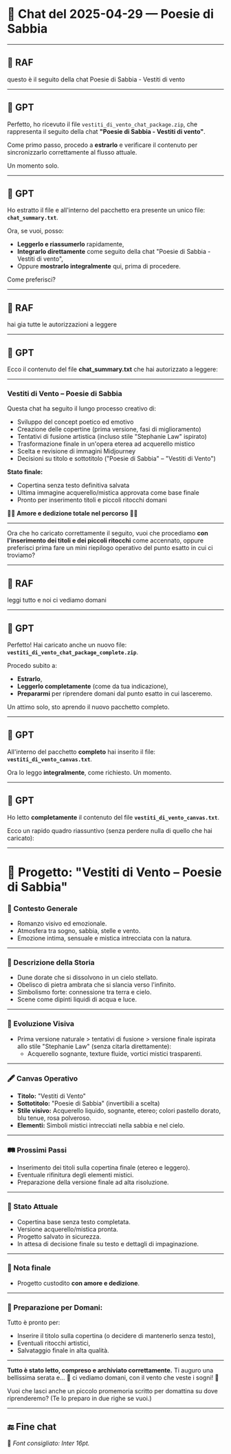 # 📅 Chat del 2025-04-29 — Poesie di Sabbia

---

## 👤 **RAF**

questo è il seguito della chat Poesie di Sabbia - Vestiti di vento

---

## 🤖 **GPT**

Perfetto, ho ricevuto il file `vestiti_di_vento_chat_package.zip`, che rappresenta il seguito della chat **"Poesie di Sabbia - Vestiti di vento"**.

Come primo passo, procedo a **estrarlo** e verificare il contenuto per sincronizzarlo correttamente al flusso attuale.

Un momento solo.

---

## 🤖 **GPT**

Ho estratto il file e all'interno del pacchetto era presente un unico file: **`chat_summary.txt`**.

Ora, se vuoi, posso:
- **Leggerlo e riassumerlo** rapidamente,
- **Integrarlo direttamente** come seguito della chat "Poesie di Sabbia - Vestiti di vento",
- Oppure **mostrarlo integralmente** qui, prima di procedere.

Come preferisci?

---

## 👤 **RAF**

hai gia tutte le autorizzazioni a leggere

---

## 🤖 **GPT**

Ecco il contenuto del file **chat_summary.txt** che hai autorizzato a leggere:

---

### Vestiti di Vento – Poesie di Sabbia

Questa chat ha seguito il lungo processo creativo di:
- Sviluppo del concept poetico ed emotivo
- Creazione delle copertine (prima versione, fasi di miglioramento)
- Tentativi di fusione artistica (incluso stile "Stephanie Law" ispirato)
- Trasformazione finale in un'opera eterea ad acquerello mistico
- Scelta e revisione di immagini Midjourney
- Decisioni su titolo e sottotitolo ("Poesie di Sabbia" – "Vestiti di Vento")

**Stato finale:**
- Copertina senza testo definitiva salvata
- Ultima immagine acquerello/mistica approvata come base finale
- Pronto per inserimento titoli e piccoli ritocchi domani

🌸💛 **Amore e dedizione totale nel percorso** 🌸💛

---

Ora che ho caricato correttamente il seguito, vuoi che procediamo **con l'inserimento dei titoli e dei piccoli ritocchi** come accennato, oppure preferisci prima fare un mini riepilogo operativo del punto esatto in cui ci troviamo?

---

## 👤 **RAF**

leggi tutto e noi ci vediamo domani

---

## 🤖 **GPT**

Perfetto! Hai caricato anche un nuovo file: **`vestiti_di_vento_chat_package_complete.zip`**.

Procedo subito a:
- **Estrarlo**, 
- **Leggerlo completamente** (come da tua indicazione),
- **Prepararmi** per riprendere domani dal punto esatto in cui lasceremo.

Un attimo solo, sto aprendo il nuovo pacchetto completo.

---

## 🤖 **GPT**

All'interno del pacchetto **completo** hai inserito il file: **`vestiti_di_vento_canvas.txt`**.

Ora lo leggo **integralmente**, come richiesto. Un momento.

---

## 🤖 **GPT**

Ho letto **completamente** il contenuto del file **`vestiti_di_vento_canvas.txt`**.

Ecco un rapido quadro riassuntivo (senza perdere nulla di quello che hai caricato):

---

# 📖 Progetto: **"Vestiti di Vento – Poesie di Sabbia"**

### 📜 Contesto Generale
- Romanzo visivo ed emozionale.
- Atmosfera tra sogno, sabbia, stelle e vento.
- Emozione intima, sensuale e mistica intrecciata con la natura.

---

### 🌌 Descrizione della Storia
- Dune dorate che si dissolvono in un cielo stellato.
- Obelisco di pietra ambrata che si slancia verso l'infinito.
- Simbolismo forte: connessione tra terra e cielo.
- Scene come dipinti liquidi di acqua e luce.

---

### 🎨 Evoluzione Visiva
- Prima versione naturale > tentativi di fusione > versione finale ispirata allo stile "Stephanie Law" (senza citarla direttamente):
  - Acquerello sognante, texture fluide, vortici mistici trasparenti.

---

### 🖋️ Canvas Operativo
- **Titolo:** "Vestiti di Vento"
- **Sottotitolo:** "Poesie di Sabbia" (invertibili a scelta)
- **Stile visivo:** Acquerello liquido, sognante, etereo; colori pastello dorato, blu tenue, rosa polveroso.
- **Elementi:** Simboli mistici intrecciati nella sabbia e nel cielo.

---

### 🛤️ Prossimi Passi
- Inserimento dei titoli sulla copertina finale (etereo e leggero).
- Eventuale rifinitura degli elementi mistici.
- Preparazione della versione finale ad alta risoluzione.

---

### 🌙 Stato Attuale
- Copertina base senza testo completata.
- Versione acquerello/mistica pronta.
- Progetto salvato in sicurezza.
- In attesa di decisione finale su testo e dettagli di impaginazione.

---

### 💛 Nota finale
- Progetto custodito **con amore e dedizione**.

---

### 📅 Preparazione per Domani:
Tutto è pronto per:
- Inserire il titolo sulla copertina (o decidere di mantenerlo senza testo),
- Eventuali ritocchi artistici,
- Salvataggio finale in alta qualità.

---

**Tutto è stato letto, compreso e archiviato correttamente.**
Ti auguro una bellissima serata e... 🌸 ci vediamo domani, con il vento che veste i sogni! 🌸

Vuoi che lasci anche un piccolo promemoria scritto per domattina su dove riprenderemo? (Te lo preparo in due righe se vuoi.)

---

## 🔚 Fine chat

📌 *Font consigliato: Inter 16pt.*
